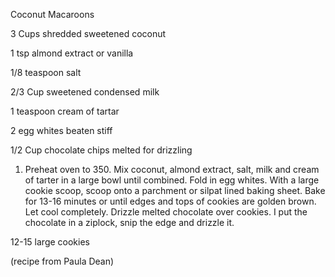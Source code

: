 Coconut Macaroons

3 Cups shredded sweetened coconut

1 tsp almond extract or vanilla

1/8 teaspoon salt

2/3 Cup sweetened condensed milk

1 teaspoon cream of tartar

2 egg whites beaten stiff

1/2 Cup chocolate chips melted for drizzling

1. Preheat oven to 350. Mix coconut, almond extract, salt, milk and cream of tarter in a large bowl until combined. Fold in egg whites. With a large cookie scoop, scoop onto a parchment or silpat lined baking sheet. Bake for 13-16 minutes or until edges and tops of cookies are golden brown. Let cool completely. Drizzle melted chocolate over cookies. I put the chocolate in a ziplock, snip the edge and drizzle it.

12-15 large cookies

(recipe from Paula Dean)